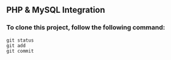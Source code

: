 ## PHP & MySQL Integration

### To clone this project, follow the following command:

```
git status
git add
git commit
```